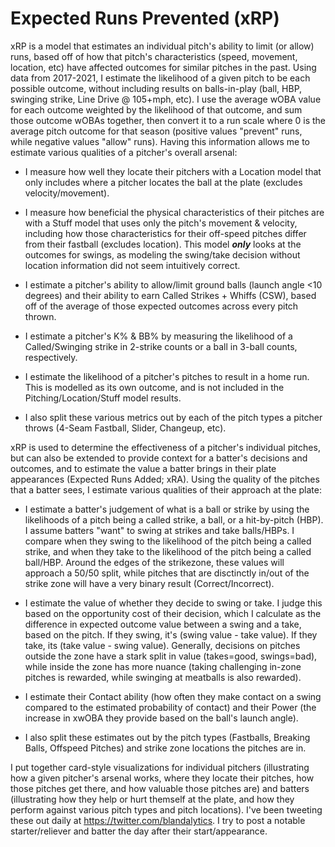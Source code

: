 # Expected Runs Prevented (xRP)

xRP is a model that estimates an individual pitch's ability to limit (or allow) runs, based off of how that pitch's characteristics (speed, movement, location, etc) have affected outcomes for similar pitches in the past. Using data from 2017-2021, I estimate the likelihood of a given pitch to be each possible outcome, without including results on balls-in-play (ball, HBP, swinging strike, Line Drive @ 105+mph, etc). I use the average wOBA value for each outcome weighted by the likelihood of that outcome, and sum those outcome wOBAs together, then convert it to a run scale where 0 is the average pitch outcome for that season (positive values "prevent" runs, while negative values "allow" runs). Having this information allows me to estimate various qualities of a pitcher's overall arsenal:

-  I measure how well they locate their pitchers with a Location model that only includes where a pitcher locates the ball at the plate (excludes velocity/movement).

-  I measure how beneficial the physical characteristics of their pitches are with a Stuff model that uses only the pitch's movement & velocity, including how those     characteristics for their off-speed pitches differ from their fastball (excludes location). This model **_only_** looks at the outcomes for swings, as modeling the swing/take decision without location information did not seem intuitively correct.

-  I estimate a pitcher's ability to allow/limit ground balls (launch angle <10 degrees) and their ability to earn Called Strikes + Whiffs (CSW), based off of the average of those expected outcomes across every pitch thrown.

-  I estimate a pitcher's K% & BB% by measuring the likelihood of a Called/Swinging strike in 2-strike counts or a ball in 3-ball counts, respectively.

-  I estimate the likelihood of a pitcher's pitches to result in a home run. This is modelled as its own outcome, and is not included in the Pitching/Location/Stuff model results.

-  I also split these various metrics out by each of the pitch types a pitcher throws (4-Seam Fastball, Slider, Changeup, etc).

xRP is used to determine the effectiveness of a pitcher's individual pitches, but can also be extended to provide context for a batter's decisions and outcomes, and to estimate the value a batter brings in their plate appearances (Expected Runs Added; xRA). Using the quality of the pitches that a batter sees, I estimate various qualities of their approach at the plate:

-  I estimate a batter's judgement of what is a ball or strike by using the likelihoods of a pitch being a called strike, a ball, or a hit-by-pitch (HBP). I assume batters "want" to swing at strikes and take balls/HBPs. I compare when they swing to the likelihood of the pitch being a called strike, and when they take to the likelihood of the pitch being a called ball/HBP. Around the edges of the strikezone, these values will approach a 50/50 split, while pitches that are disctinctly in/out of the strike zone will have a very binary result (Correct/Incorrect).

-  I estimate the value of whether they decide to swing or take. I judge this based on the opportunity cost of their decision, which I calculate as the difference in expected outcome value between a swing and a take, based on the pitch. If they swing, it's (swing value - take value). If they take, its (take value - swing value). Generally, decisions on pitches outside the zone have a stark split in value (takes=good, swings=bad), while inside the zone has more nuance (taking challenging in-zone pitches is rewarded, while swinging at meatballs is also rewarded).

-  I estimate their Contact ability (how often they make contact on a swing compared to the estimated probability of contact) and their Power (the increase in xwOBA they provide based on the ball's launch angle).

-  I also split these estimates out by the pitch types (Fastballs, Breaking Balls, Offspeed Pitches) and strike zone locations the pitches are in.

I put together card-style visualizations for individual pitchers (illustrating how a given pitcher's arsenal works, where they locate their pitches, how those pitches get there, and how valuable those pitches are) and batters (illustrating how they help or hurt themself at the plate, and how they perform against various pitch types and pitch locations). I've been tweeting these out daily at https://twitter.com/blandalytics. I try to post a notable starter/reliever and batter the day after their start/appearance.
